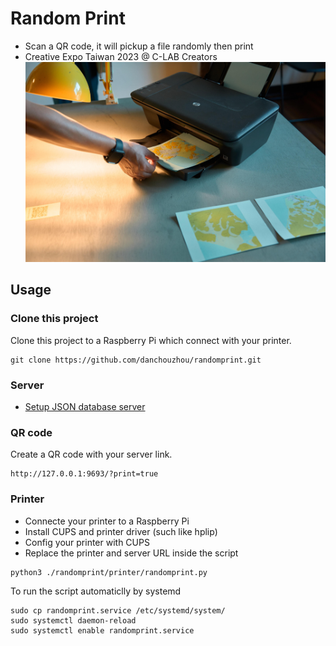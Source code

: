 # Random Print
- Scan a QR code, it will pickup a file randomly then print
- Creative Expo Taiwan 2023 @ C-LAB Creators
![image](./received_273390585652221.jpeg)
## Usage
### Clone this project
Clone this project to a Raspberry Pi which connect with your printer.
```
git clone https://github.com/danchouzhou/randomprint.git
```
### Server
- [Setup JSON database server](https://github.com/danchouzhou/http_json_db)
### QR code
Create a QR code with your server link.
```
http://127.0.0.1:9693/?print=true
```
### Printer
- Connecte your printer to a Raspberry Pi
- Install CUPS and printer driver (such like hplip)
- Config your printer with CUPS
- Replace the printer and server URL inside the script
```
python3 ./randomprint/printer/randomprint.py
```
To run the script automaticlly by systemd
```
sudo cp randomprint.service /etc/systemd/system/
sudo systemctl daemon-reload
sudo systemctl enable randomprint.service
```